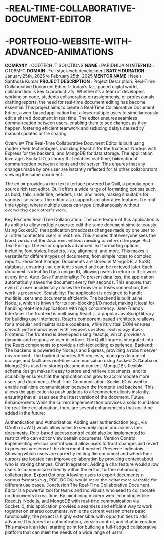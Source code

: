 # -REAL-TIME-COLLABORATIVE-DOCUMENT-EDITOR
# -PORTFOLIO-WEBSITE-WITH-ADVANCED-ANIMATIONS
**COMPANY** : CODTECH IT SOLUTIONS
**NAME** : PARIDHI JAIN
**INTERN ID** : CT08MFC
**DOMAIN** : Full stack web development
**BATCH DURATION** : January 25th, 2025 to February 25th, 2025
**MENTOR NAME** :  Neela Santhosh Kumar
**PROJECT DESCRIPTION** :
Project Description: Real-Time Collaborative Document Editor
In today’s fast-paced digital world, collaboration is key to productivity. Whether it’s a team of developers working on code, students collaborating on assignments, or professionals drafting reports, the need for real-time document editing has become essential. This project aims to create a Real-Time Collaborative Document Editor, a web-based application that allows multiple users to simultaneously edit a shared document in real time. The editor ensures seamless communication between users, enabling them to see changes as they happen, fostering efficient teamwork and reducing delays caused by manual updates or file sharing.

Overview
The Real-Time Collaborative Document Editor is built using modern web technologies, including React.js for the frontend, Node.js with Express for the backend, and MongoDB for data storage. The application leverages Socket.IO, a library that enables real-time, bidirectional communication between clients and the server. This ensures that any changes made by one user are instantly reflected for all other collaborators viewing the same document.

The editor provides a rich text interface powered by Quill, a popular open-source rich text editor. Quill offers a wide range of formatting options such as bold, italic, underline, headers, lists, and more, making it suitable for various use cases. The editor also supports collaborative features like real-time typing, where multiple users can type simultaneously without overwriting each other's work.

Key Features
Real-Time Collaboration: The core feature of this application is its ability to allow multiple users to edit the same document simultaneously. Using Socket.IO, the application broadcasts changes made by one user to all other connected users in real time. This ensures that everyone sees the latest version of the document without needing to refresh the page.
Rich Text Editing: The editor supports advanced text formatting options, including font styles, headers, lists, alignment, and more. This makes it versatile for different types of documents, from simple notes to complex reports.
Persistent Storage: Documents are stored in MongoDB, a NoSQL database, ensuring that content is saved and can be retrieved later. Each document is identified by a unique ID, allowing users to return to their work at any time.
Auto-Save Functionality: To prevent data loss, the application automatically saves the document every few seconds. This ensures that even if a user accidentally closes the browser or loses connection, their work is preserved.
Scalability: The application is designed to handle multiple users and documents efficiently. The backend is built using Node.js, which is known for its non-blocking I/O model, making it ideal for handling real-time applications with high concurrency.
User-Friendly Interface: The frontend is built using React.js, a popular JavaScript library for building user interfaces. React’s component-based architecture allows for a modular and maintainable codebase, while its virtual DOM ensures smooth performance even with frequent updates.
Technology Stack
Frontend: The frontend is developed using React.js, which provides a dynamic and responsive user interface. The Quill library is integrated into the React components to provide a rich text editing experience.
Backend: The backend is powered by Node.js and Express, providing a robust server environment. The backend handles API requests, manages document storage, and facilitates real-time communication using Socket.IO.
Database: MongoDB is used for storing document content. MongoDB’s flexible schema design makes it easy to store and retrieve documents, and its scalability ensures that the application can grow to accommodate more users and documents.
Real-Time Communication: Socket.IO is used to enable real-time communication between the frontend and backend. This allows the application to push updates to all connected clients instantly, ensuring that all users see the latest version of the document.
Future Enhancements
While the current implementation provides a solid foundation for real-time collaboration, there are several enhancements that could be added in the future:

Authentication and Authorization: Adding user authentication (e.g., via OAuth or JWT) would allow users to securely log in and access their documents. Role-based access control could also be implemented to restrict who can edit or view certain documents.
Version Control: Implementing version control would allow users to track changes and revert to previous versions of the document if needed.
Presence Indicators: Showing which users are currently editing the document and where their cursors are located can improve collaboration by providing context about who is making changes.
Chat Integration: Adding a chat feature would allow users to communicate directly within the editor, further enhancing collaboration.
Export Options: Allowing users to export documents in various formats (e.g., PDF, DOCX) would make the editor more versatile for different use cases.
Conclusion
The Real-Time Collaborative Document Editor is a powerful tool for teams and individuals who need to collaborate on documents in real time. By combining modern web technologies like React.js, Node.js, and MongoDB with real-time communication via Socket.IO, this application provides a seamless and efficient way to work together on shared documents. While the current version offers basic functionality, the project is highly extensible, with opportunities to add advanced features like authentication, version control, and chat integration. This makes it an ideal starting point for building a full-fledged collaborative platform that can meet the needs of a wide range of users.
